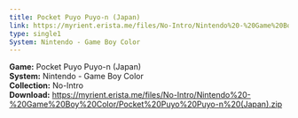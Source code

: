 ```yaml
---
title: Pocket Puyo Puyo-n (Japan)
link: https://myrient.erista.me/files/No-Intro/Nintendo%20-%20Game%20Boy%20Color/Pocket%20Puyo%20Puyo-n%20(Japan).zip
type: single1
System: Nintendo - Game Boy Color
---
```

<b>Game:</b> Pocket Puyo Puyo-n (Japan)<br>
<b>System:</b> Nintendo - Game Boy Color<br>
<b>Collection:</b> No-Intro<br>
<b>Download:</b> https://myrient.erista.me/files/No-Intro/Nintendo%20-%20Game%20Boy%20Color/Pocket%20Puyo%20Puyo-n%20(Japan).zip